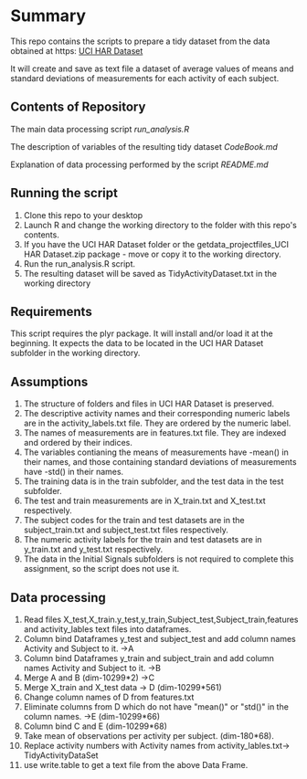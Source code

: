 Summary
========================================================

This repo contains the scripts to prepare a tidy dataset from the data obtained at https: [UCI HAR Dataset](//d396qusza40orc.cloudfront.net/getdata%2Fprojectfiles%2FUCI%20HAR%20Dataset.zip)

It will create and save as text file a dataset of average values of means and standard deviations of measurements for each activity of each subject.

## Contents of Repository

The main data processing script *run_analysis.R* 

The description of variables of the resulting tidy dataset *CodeBook.md*

Explanation of data processing performed by the script *README.md* 

## Running the script

1. Clone this repo to your desktop
2. Launch R and change the working directory to the folder with this repo's contents.
3. If you have the UCI HAR Dataset folder or the getdata_projectfiles_UCI HAR Dataset.zip package - move or copy it to the working directory. 
4. Run the run_analysis.R script.
5. The resulting dataset will be saved as TidyActivityDataset.txt in the working directory

## Requirements

This script requires the plyr package. It will install and/or load it at the beginning.
It expects the data to be located in the UCI HAR Dataset subfolder in the working directory.

## Assumptions

1. The structure of folders and files in UCI HAR Dataset is preserved.
2. The descriptive activity names and their corresponding numeric labels are in the activity_labels.txt file. They are ordered by the numeric label.
3. The names of measurements are in features.txt file. They are indexed and ordered by their indices.
4. The variables contianing the means of measurements have -mean() in their names, and those containing standard deviations of measurements have -std() in their names.
5. The training data is in the train subfolder, and the test data in the test subfolder.
6. The test and train measurements are in X_train.txt and X_test.txt respectively.
7. The subject codes for the train and test datasets are in the subject_train.txt and subject_test.txt files respectively.
8. The numeric activity labels for the train and test datasets are in y_train.txt and y_test.txt respectively.
9. The data in the Initial Signals subfolders is not required to complete this assignment, so the script does not use it.

## Data processing

1. Read files X_test,X_train.y_test,y_train,Subject_test,Subject_train,features and activity_lables text files into dataframes.
2. Column bind Dataframes y_test and subject_test and add column names Activity and Subject to it. ->A
3. Column bind Dataframes y_train and subject_train and add column names Activity and Subject to it. ->B
4. Merge A and B (dim-10299*2) ->C
5. Merge X_train and X_test data -> D (dim-10299*561)
6. Change column names of D from features.txt
7. Eliminate columns from D which do not have "mean()" or "std()" in the column names. ->E (dim-10299*66)
8. Column bind C and E (dim-10299*68)
9. Take mean of observations per activity per subject. (dim-180*68). 
10. Replace activity numbers with Activity names from activity_lables.txt-> TidyActivityDataSet
11. use write.table to get a text file from the above Data Frame.
